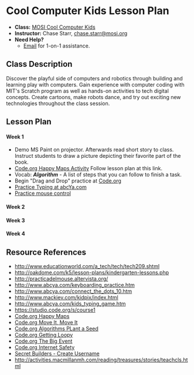 # Cool Computer Kids Lesson Plan

* **Class:** [MOSI Cool Computer Kids](http://www.campfun.org/cocokia57.html)
* **Instructor:** Chase Starr, [chase.starr@mosi.org](mailto:chase.starr@mosi.org)
* **Need Help?**
  * [Email](mailto:chase.starr@mosi.org) for 1-on-1 assistance.

## Class Description
Discover the playful side of computers and robotics through building and learning play with computers. Gain experience with computer coding with MIT's Scratch program as well as hands-on activities to tech digital concepts. Create cartoons, make robots dance, and try out exciting new technologies throughout the class session.

## Lesson Plan
#### Week 1
* Demo MS Paint on projector. Afterwards read short story to class. Instruct students to draw a picture depicting their favorite part of the book.
* [Code.org Happy Maps Activity](https://studio.code.org/s/course1/stage/1/puzzle/1) Follow lesson plan at this link.
 * Vocab: ***Algorithm*** - A list of steps that you can follow to finish a task.
* Begin "Drag and Drop" practice at [Code.org](https://studio.code.org/s/course1/stage/3/puzzle/1)
* [Practice Typing at abcYa.com](http://www.abcya.com/keyboarding_practice.htm)
* [Practice mouse control](http://practicadelmouse.altervista.org/)

#### Week 2

#### Week 3

#### Week 4

## Resource References
* http://www.educationworld.com/a_tech/tech/tech209.shtml
* http://oakdome.com/k5/lesson-plans/kindergarten-lessons.php
* http://practicadelmouse.altervista.org/
* http://www.abcya.com/keyboarding_practice.htm
* http://www.abcya.com/connect_the_dots_10.htm
* http://www.mackiev.com/kidpix/index.html
* http://www.abcya.com/kids_typing_game.htm
* https://studio.code.org/s/course1
* [Code.org Happy Maps](https://studio.code.org/s/course1/stage/1/puzzle/1)
* [Code.org Move It, Move It](https://studio.code.org/s/course1/stage/2/puzzle/1)
* [Code.org Algorithms PLant a Seed](https://studio.code.org/s/course1/stage/6/puzzle/1)
* [Code.org Getting Loopy](https://studio.code.org/s/course1/stage/12/puzzle/1)
* [Code.org The Big Event](https://studio.code.org/s/course1/stage/15/puzzle/1)
* [Code.org Internet Safety](https://studio.code.org/s/course1/stage/17/puzzle/1)
* [Secret Builders - Create Username](http://www.secretbuilders.com/gameplay/gameplay.html)
* http://activities.macmillanmh.com/reading/treasures/stories/teachcls.html
